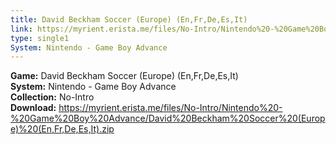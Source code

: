 ```yaml
---
title: David Beckham Soccer (Europe) (En,Fr,De,Es,It)
link: https://myrient.erista.me/files/No-Intro/Nintendo%20-%20Game%20Boy%20Advance/David%20Beckham%20Soccer%20(Europe)%20(En,Fr,De,Es,It).zip
type: single1
System: Nintendo - Game Boy Advance
---
```

<b>Game:</b> David Beckham Soccer (Europe) (En,Fr,De,Es,It)<br>
<b>System:</b> Nintendo - Game Boy Advance<br>
<b>Collection:</b> No-Intro<br>
<b>Download:</b> https://myrient.erista.me/files/No-Intro/Nintendo%20-%20Game%20Boy%20Advance/David%20Beckham%20Soccer%20(Europe)%20(En,Fr,De,Es,It).zip